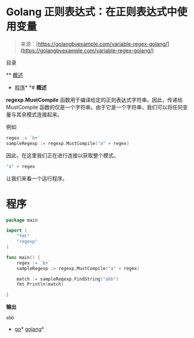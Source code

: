 <!--yml

类别：未分类

日期：2024-10-13 06:41:07

-->

# Golang 正则表达式：在正则表达式中使用变量

> 来源：[https://golangbyexample.com/variable-regex-golang/](https://golangbyexample.com/variable-regex-golang/)

目录

**   [概述](#Overview "Overview")

+   [程序](#Program "Program")*  *# **概述**

**regexp.MustCompile** 函数用于编译给定的正则表达式字符串。因此，传递给 MustCompile 函数的仅是一个字符串。由于它是一个字符串，我们可以将任何变量与其余模式连接起来。

例如

```go
regex := `b+`
sampleRegexp := regexp.MustCompile("a" + regex)
```

因此，在这里我们正在进行连接以获取整个模式。

```go
"a" + regex
```

让我们来看一个运行程序。

# **程序**

```go
package main

import (
	"fmt"
	"regexp"
)

func main() {
	regex := `b+`
	sampleRegexp := regexp.MustCompile("a" + regex)

	match := sampleRegexp.FindString("abb")
	fmt.Println(match)

}
```

**输出**

```go
abb
```

+   [go](https://golangbyexample.com/tag/go/)*   [golang](https://golangbyexample.com/tag/golang/)*

